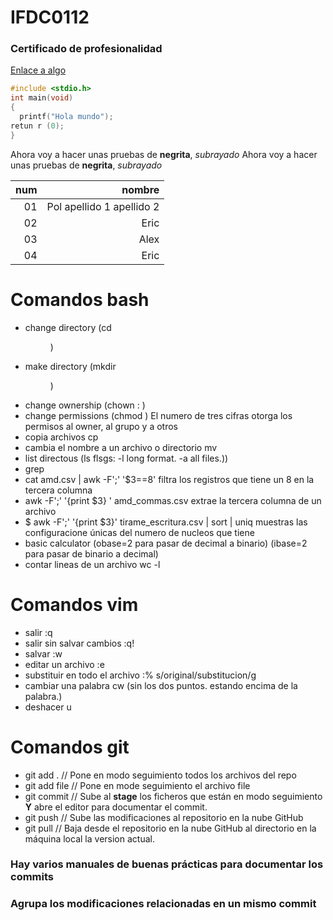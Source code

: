 # IFDC0112
### Certificado de profesionalidad

[Enlace a algo](https://github.com/adam-p/markdown-here/wiki/markdown-cheatsheet)


```c
#include <stdio.h>
int main(void)
{
  printf("Hola mundo");
retun r (0);  
}
```

Ahora voy a hacer unas pruebas de **negrita**, *subrayado*
Ahora voy a hacer unas pruebas de __negrita__, _subrayado_

|num|nombre|
|---:|-:|
|01 |Pol apellido 1 apellido 2|
|02| Eric|
|03|Alex|
|04|Eric|


# Comandos bash 

+ change directory (cd <dir>)
+ make directory (mkdir <dir>)
+ change ownership (chown <owner>:<group> <file>)
+ change permissions (chmod <num> <file>)  El numero de tres cifras otorga los permisos al owner, al grupo y a otros
+ copia archivos  cp <origen> <destino>
+ cambia el nombre a un archivo o directorio mv <inicial> <final>
+ list directous (ls <directory>  flsgs: -l long format.  -a all files.))
+ grep <patron> <archivo>
+ cat amd.csv | awk -F';' '$3==8' filtra los registros que tiene un 8 en la tercera columna
+ awk -F';' '{print $3} ' amd_commas.csv  extrae la tercera columna de un archivo
+ $ awk -F';' '{print $3}' tirame_escritura.csv | sort | uniq muestras las configuracione únicas del numero de nucleos que tiene
+ basic calculator  (obase=2 para pasar de decimal a binario) (ibase=2 para pasar de binario a decimal)
+ contar lineas de un archivo  wc -l

# Comandos vim

+ salir :q 
+ salir sin salvar cambios :q!
+ salvar :w
+ editar un archivo :e <nombre>
+ substituir en todo el archivo :% s/original/substitucion/g
+ cambiar una palabra cw (sin los dos puntos. estando encima de la palabra.)
+ deshacer u


# Comandos git
+ git add .                    // Pone en modo seguimiento todos los archivos del repo
+ git add file                 // Pone en mode seguimiento el archivo file
+ git commit                   // Sube al **stage** los ficheros que están en modo seguimiento **Y** abre el editor para documentar el commit.
+ git push                     // Sube las modificaciones al repositorio en la nube GitHub
+ git pull                     // Baja desde el repositorio en la nube GitHub al directorio en la máquina local la version actual.

### Hay varios manuales de buenas prácticas para documentar los commits
### Agrupa los modificaciones relacionadas en un mismo commit 